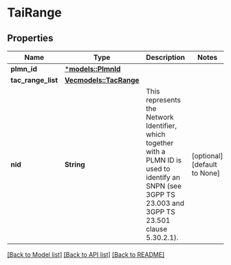 # TaiRange

## Properties
Name | Type | Description | Notes
------------ | ------------- | ------------- | -------------
**plmn_id** | [***models::PlmnId**](PlmnId.md) |  | 
**tac_range_list** | [**Vec<models::TacRange>**](TacRange.md) |  | 
**nid** | **String** | This represents the Network Identifier, which together with a PLMN ID is used to identify an SNPN (see 3GPP TS 23.003 and 3GPP TS 23.501 clause 5.30.2.1).   | [optional] [default to None]

[[Back to Model list]](../README.md#documentation-for-models) [[Back to API list]](../README.md#documentation-for-api-endpoints) [[Back to README]](../README.md)


